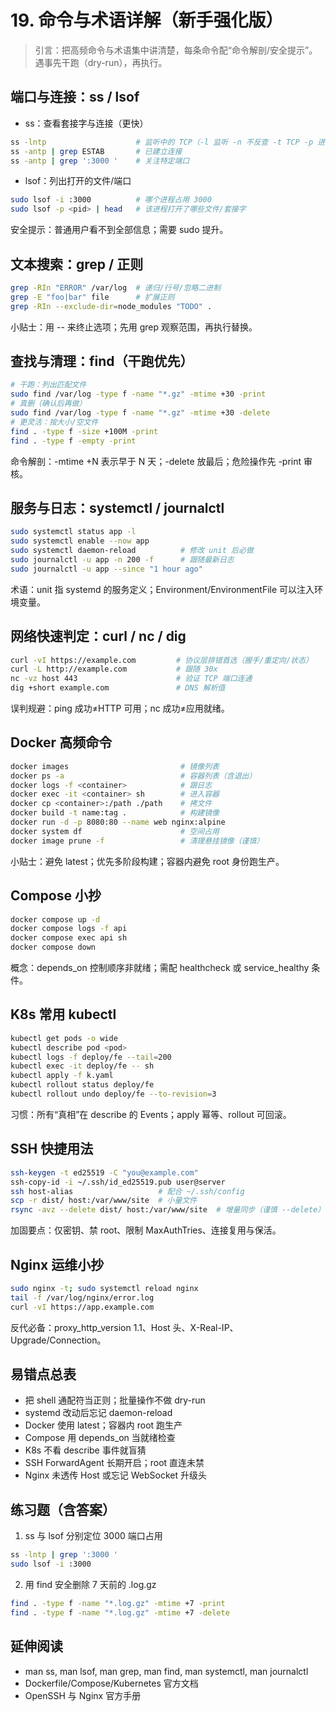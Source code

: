 # 19. 命令与术语详解（新手强化版）

> 引言：把高频命令与术语集中讲清楚，每条命令配“命令解剖/安全提示”。遇事先干跑（dry-run），再执行。

## 端口与连接：ss / lsof
- ss：查看套接字与连接（更快）
```bash
ss -lntp                    # 监听中的 TCP（-l 监听 -n 不反查 -t TCP -p 进程）
ss -antp | grep ESTAB       # 已建立连接
ss -antp | grep ':3000 '    # 关注特定端口
```
- lsof：列出打开的文件/端口
```bash
sudo lsof -i :3000          # 哪个进程占用 3000
sudo lsof -p <pid> | head   # 该进程打开了哪些文件/套接字
```
安全提示：普通用户看不到全部信息；需要 sudo 提升。

## 文本搜索：grep / 正则
```bash
grep -RIn "ERROR" /var/log  # 递归/行号/忽略二进制
grep -E "foo|bar" file      # 扩展正则
grep -RIn --exclude-dir=node_modules "TODO" .
```
小贴士：用 -- 来终止选项；先用 grep 观察范围，再执行替换。

## 查找与清理：find（干跑优先）
```bash
# 干跑：列出匹配文件
sudo find /var/log -type f -name "*.gz" -mtime +30 -print
# 真删（确认后再做）
sudo find /var/log -type f -name "*.gz" -mtime +30 -delete
# 更灵活：按大小/空文件
find . -type f -size +100M -print
find . -type f -empty -print
```
命令解剖：-mtime +N 表示早于 N 天；-delete 放最后；危险操作先 -print 审核。

## 服务与日志：systemctl / journalctl
```bash
sudo systemctl status app -l
sudo systemctl enable --now app
sudo systemctl daemon-reload          # 修改 unit 后必做
sudo journalctl -u app -n 200 -f      # 跟随最新日志
sudo journalctl -u app --since "1 hour ago"
```
术语：unit 指 systemd 的服务定义；Environment/EnvironmentFile 可以注入环境变量。

## 网络快速判定：curl / nc / dig
```bash
curl -vI https://example.com         # 协议层排错首选（握手/重定向/状态）
curl -L http://example.com           # 跟随 30x
nc -vz host 443                      # 验证 TCP 端口连通
dig +short example.com               # DNS 解析值
```
误判规避：ping 成功≠HTTP 可用；nc 成功≠应用就绪。

## Docker 高频命令
```bash
docker images                         # 镜像列表
docker ps -a                          # 容器列表（含退出）
docker logs -f <container>            # 跟日志
docker exec -it <container> sh        # 进入容器
docker cp <container>:/path ./path    # 拷文件
docker build -t name:tag .            # 构建镜像
docker run -d -p 8080:80 --name web nginx:alpine
docker system df                      # 空间占用
docker image prune -f                 # 清理悬挂镜像（谨慎）
```
小贴士：避免 latest；优先多阶段构建；容器内避免 root 身份跑生产。

## Compose 小抄
```bash
docker compose up -d
docker compose logs -f api
docker compose exec api sh
docker compose down
```
概念：depends_on 控制顺序非就绪；需配 healthcheck 或 service_healthy 条件。

## K8s 常用 kubectl
```bash
kubectl get pods -o wide
kubectl describe pod <pod>
kubectl logs -f deploy/fe --tail=200
kubectl exec -it deploy/fe -- sh
kubectl apply -f k.yaml
kubectl rollout status deploy/fe
kubectl rollout undo deploy/fe --to-revision=3
```
习惯：所有“真相”在 describe 的 Events；apply 幂等、rollout 可回滚。

## SSH 快捷用法
```bash
ssh-keygen -t ed25519 -C "you@example.com"
ssh-copy-id -i ~/.ssh/id_ed25519.pub user@server
ssh host-alias                   # 配合 ~/.ssh/config
scp -r dist/ host:/var/www/site  # 小量文件
rsync -avz --delete dist/ host:/var/www/site  # 增量同步（谨慎 --delete）
```
加固要点：仅密钥、禁 root、限制 MaxAuthTries、连接复用与保活。

## Nginx 运维小抄
```bash
sudo nginx -t; sudo systemctl reload nginx
tail -f /var/log/nginx/error.log
curl -vI https://app.example.com
```
反代必备：proxy_http_version 1.1、Host 头、X-Real-IP、Upgrade/Connection。

## 易错点总表
- 把 shell 通配符当正则；批量操作不做 dry-run
- systemd 改动后忘记 daemon-reload
- Docker 使用 latest；容器内 root 跑生产
- Compose 用 depends_on 当就绪检查
- K8s 不看 describe 事件就盲猜
- SSH ForwardAgent 长期开启；root 直连未禁
- Nginx 未透传 Host 或忘记 WebSocket 升级头

## 练习题（含答案）
1) ss 与 lsof 分别定位 3000 端口占用
```bash
ss -lntp | grep ':3000 '
sudo lsof -i :3000
```
2) 用 find 安全删除 7 天前的 .log.gz
```bash
find . -type f -name "*.log.gz" -mtime +7 -print
find . -type f -name "*.log.gz" -mtime +7 -delete
```

## 延伸阅读
- man ss, man lsof, man grep, man find, man systemctl, man journalctl
- Dockerfile/Compose/Kubernetes 官方文档
- OpenSSH 与 Nginx 官方手册